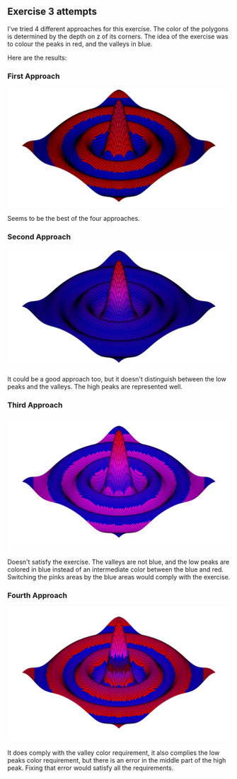 ## Exercise 3 attempts

I've tried 4 different approaches for this exercise. The color of the polygons is determined by the depth on z of its corners. The idea of the exercise was to colour the peaks in red, and the valleys in blue.


Here are the results:

### First Approach

![First approach](./colored1/colored1.svg)

Seems to be the best of the four approaches.

### Second Approach

![Second approach](./colored2/colored2.svg)

It could be a good approach too, but it doesn't distinguish between the low peaks and the valleys. The high peaks are represented well.

### Third Approach

![Third approach](./colored3/colored3.svg)

Doesn't satisfy the exercise. The valleys are not blue, and the low peaks are colored in blue instead of an intermediate color between the blue and red. Switching the pinks areas by the blue areas would comply with the exercise.

### Fourth Approach

![Fourth approach](./colored4/colored4.svg)

It does comply with the valley color requirement, it also complies the low peaks color requirement, but there is an error in the middle part of the high peak. Fixing that error would satisfy all the requirements.
